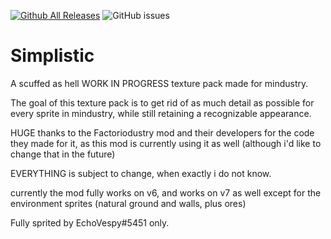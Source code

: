 [![Github All Releases](https://img.shields.io/github/downloads/EchoVespy/Simplistic/total.svg)]()
![GitHub issues](https://img.shields.io/github/issues/EchoVespy/Simplistic)
# Simplistic

A scuffed as hell WORK IN PROGRESS texture pack made for mindustry.

The goal of this texture pack is to get rid of as much detail as possible for every sprite in mindustry, while still retaining a recognizable appearance.

HUGE thanks to the Factoriodustry mod and their developers for the code they made for it, as this mod is currently using it as well (although i'd like to change that in the future)

EVERYTHING is subject to change, when exactly i do not know.

currently the mod fully works on v6, and works on v7 as well except for the environment sprites (natural ground and walls, plus ores)


Fully sprited by EchoVespy#5451 only.
